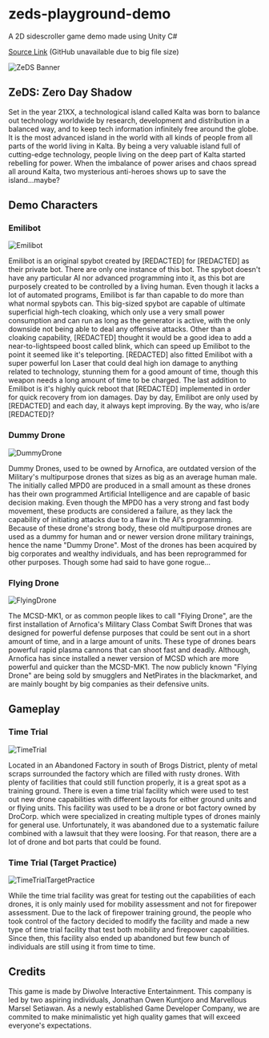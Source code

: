 # zeds-playground-demo
A 2D sidescroller game demo made using Unity C#

[Source Link](https://mega.nz/#F!23YxkAIL!sbYj69HA4id6WwB_xi61xQ) (GitHub unavailable due to big file size)

![ZeDS Banner](https://cdn.discordapp.com/attachments/565401989836570629/667067073859420190/ZedsBanner.PNG)
## ZeDS: Zero Day Shadow
Set in the year 21XX, a technological island called Kalta was born to balance out technology worldwide by research, development and distribution in a balanced way, and to keep tech information infinitely free around the globe. It is the most advanced island in the world with all kinds of people from all parts of the world living in Kalta. By being a very valuable island full of cutting-edge technology, people living on the deep part of Kalta started rebelling for power. When the imbalance of power arises and chaos spread all around Kalta, two mysterious anti-heroes shows up to save the island...maybe?
## Demo Characters
### Emilibot
![Emilibot](https://cdn.discordapp.com/attachments/565401989836570629/667076673346207773/unknown.png)

Emilibot is an original spybot created by [REDACTED] for [REDACTED] as their private bot. There are only one instance of this bot. The spybot doesn't have any particular AI nor advanced programming into it, as this bot are purposely created to be controlled by a living human. Even though it lacks a lot of automated programs, Emilibot is far than capable to do more than what normal spybots can. This big-sized spybot are capable of ultimate superficial high-tech cloaking, which only use a very small power consumption and can run as long as the generator is active, with the only downside not being able to deal any offensive attacks. Other than a cloaking capability, [REDACTED] thought it would be a good idea to add a near-to-lightspeed boost called blink, which can speed up Emilibot to the point it seemed like it's teleporting. [REDACTED] also fitted Emilibot with a super powerful Ion Laser that could deal high ion damage to anything related to technology, stunning them for a good amount of time, though this weapon needs a long amount of time to be charged. The last addition to Emilibot is it's highly quick reboot that [REDACTED] implemented in order for quick recovery from ion damages. Day by day, Emilibot are only used by [REDACTED] and each day, it always kept improving. By the way, who is/are [REDACTED]?
### Dummy Drone
![DummyDrone](https://cdn.discordapp.com/attachments/565401989836570629/667079608910479424/dummyDrone.png)

Dummy Drones, used to be owned by Arnofica, are outdated version of the Military's multipurpose drones that sizes as big as an average human male. The initially called MPD0 are produced in a small amount as these drones has their own programmed Artificial Intelligence and are capable of basic decision making. Even though the MPD0 has a very strong and fast body movement, these products are considered a failure, as they lack the capability of initiating attacks due to a flaw in the AI's programming. Because of these drone's strong body, these old multipurpose drones are used as a dummy for human and or newer version drone military trainings, hence the name "Dummy Drone". Most of the drones has been acquired by big corporates and wealthy individuals, and has been reprogrammed for other purposes. Though some had said to have gone rogue...
### Flying Drone
![FlyingDrone](https://cdn.discordapp.com/attachments/565401989836570629/667077798166528072/unknown.png)

The MCSD-MK1, or as common people likes to call "Flying Drone", are the first installation of Arnofica's Military Class Combat Swift Drones that was designed for powerful defense purposes that could be sent out in a short amount of time, and in a large amount of units. These type of drones bears powerful rapid plasma cannons that can shoot fast and deadly. Although, Arnofica has since installed a newer version of MCSD which are more powerful and quicker than the MCSD-MK1. The now publicly known "Flying Drone" are being sold by smugglers and NetPirates in the blackmarket, and are mainly bought by big companies as their defensive units.

## Gameplay
### Time Trial
![TimeTrial](https://cdn.discordapp.com/attachments/565401989836570629/667080222235164673/unknown.png)

Located in an Abandoned Factory in south of Brogs District, plenty of metal scraps surrounded the factory which are filled with rusty drones. With plenty of facilities that could still function properly, it is a great spot as a training ground. There is even a time trial facility which were used to test out new drone capabilities with different layouts for either ground units and or flying units. This facility was used to be a drone or bot factory owned by DroCorp. which were specialized in creating multiple types of drones mainly for general use. Unfortunately, it was abandoned due to a systematic failure combined with a lawsuit that they were loosing. For that reason, there are a lot of drone and bot parts that could be found. 

### Time Trial (Target Practice)
![TimeTrialTargetPractice](https://cdn.discordapp.com/attachments/565401989836570629/667084798925209671/unknown.png)

While the time trial facility was great for testing out the capabilities of each drones, it is only mainly used for mobility assessment and not for firepower assessment. Due to the lack of firepower training ground, the people who took control of the factory decided to modify the facility and made a new type of time trial facility that test both mobility and firepower capabilities. Since then, this facility also ended up abandoned but few bunch of individuals are still using it from time to time.

## Credits
This game is made by Diwolve Interactive Entertainment. This company is led by two aspiring individuals, Jonathan Owen Kuntjoro and Marvellous Marsel Setiawan. As a newly established Game Developer Company, we are commited to make minimalistic yet high quality games that will exceed everyone's expectations. 
